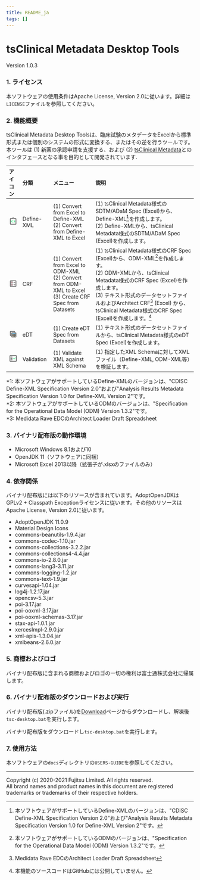 ```yaml
---
title: README_ja
tags: []
---
```


# tsClinical Metadata Desktop Tools
Version 1.0.3

### 1. ライセンス

本ソフトウェアの使用条件はApache License, Version 2.0に従います。詳細は`LICENSE`ファイルを参照してください。

### 2. 機能概要
tsClinical Metadata Desktop Toolsは、臨床試験のメタデータをExcelから標準形式または個別のシステムの形式に変換する、またはその逆を行うツールです。本ツールは (1) 新薬の承認申請を支援する、および (2) [tsClinical Metadata](https://www.fujitsu.com/jp/solutions/industry/life-sciences/products/drug-development/metadata/)とのインタフェースとなる事を目的として開発されています.

|アイコン|分類|メニュー|説明|
|:---|:---|:---|:---|
|![](resources/material-icons/custom_integration_instructions_black_48dp.png)|Define-XML|(1) Convert from Excel to Define-XML <br> (2) Convert from Define-XML to Excel|(1) tsClinical Metadata様式のSDTM/ADaM Spec (Excel)から、Define-XML[^1]を作成します。 <br> (2) Define-XMLから、tsClinical Metadata様式のSDTM/ADaM Spec (Excel)を作成します。|
|![](resources/material-icons/custom_ballot_black_48dp.png)|CRF|(1) Convert from Excel to ODM-XML <br> (2) Convert from ODM-XML to Excel <br> (3) Create CRF Spec from Datasets|(1) tsClinical Metadata様式のCRF Spec (Excel)から、ODM-XML[^2]を作成します。 <br> (2) ODM-XMLから、tsClinical Metadata様式のCRF Spec (Excel)を作成します。 <br> (3) テキスト形式のデータセットファイルおよびArchitect CRF[^3] (Excel) から、tsClinical Metadata様式のCRF Spec (Excel)を作成します。[^4]|
|![](resources/material-icons/custom_table_view_black_48dp.png)|eDT|(1) Create eDT Spec from Datasets|(1) テキスト形式のデータセットファイルから、tsClinical Metadata様式のeDT Spec (Excel)を作成します。|
|![](resources/material-icons/custom_fact_check_black_48dp.png)|Validation|(1) Validate XML against XML Schema|(1) 指定したXML Schemaに対してXMLファイル（Define-XML, ODM-XML等）を検証します。|

[^1]: 本ソフトウェアがサポートしているDefine-XMLのバージョンは、"CDISC Define-XML Specification Version 2.0"および"Analysis Results Metadata Specification Version 1.0 for Define-XML Version 2"です。  
[^2]: 本ソフトウェアがサポートしているODMのバージョンは、"Specification for the Operational Data Model (ODM) Version 1.3.2"です。  
[^3]: Medidata Rave EDCのArchitect Loader Draft Spreadsheet  
[^4]: 本機能のソースコードはGitHubには公開していません。

\*1: 本ソフトウェアがサポートしているDefine-XMLのバージョンは、"CDISC Define-XML Specification Version 2.0"および"Analysis Results Metadata Specification Version 1.0 for Define-XML Version 2"です。  
\*2: 本ソフトウェアがサポートしているODMのバージョンは、"Specification for the Operational Data Model (ODM) Version 1.3.2"です。  
\*3: Medidata Rave EDCのArchitect Loader Draft Spreadsheet  

### 3. バイナリ配布版の動作環境
* Microsoft Windows 8.1および10
* OpenJDK 11（ソフトウェアに同梱）
* Microsoft Excel 2013以降（拡張子が.xlsxのファイルのみ）

### 4. 依存関係
バイナリ配布版には以下のリソースが含まれています。AdoptOpenJDKはGPLv2 + Classpath Exceptionライセンスに従います。その他のリソースはApache License, Version 2.0に従います。
* AdoptOpenJDK 11.0.9
* Material Design Icons
* commons-beanutils-1.9.4.jar
* commons-codec-1.10.jar
* commons-collections-3.2.2.jar
* commons-collections4-4.4.jar
* commons-io-2.8.0.jar
* commons-lang3-3.11.jar
* commons-logging-1.2.jar
* commons-text-1.9.jar
* curvesapi-1.04.jar
* log4j-1.2.17.jar
* opencsv-5.3.jar
* poi-3.17.jar
* poi-ooxml-3.17.jar
* poi-ooxml-schemas-3.17.jar
* stax-api-1.0.1.jar
* xercesImpl-2.9.0.jar
* xml-apis-1.3.04.jar
* xmlbeans-2.6.0.jar

### 5. 商標およびロゴ
バイナリ配布版に含まれる商標およびロゴの一切の権利は富士通株式会社に帰属します。

### 6. バイナリ配布版のダウンロードおよび実行
バイナリ配布版(.zipファイル)を[Download](https://md-eval.tsclinical.global.fujitsu.com/cdisc/login)ページからダウンロードし、解凍後`tsc-desktop.bat`を実行します。

バイナリ配布版をダウンロードし`tsc-desktop.bat`を実行します。

### 7. 使用方法
本ソフトウェアの`docs`ディレクトリの`USERS-GUIDE`を参照してください。

---
Copyright (c) 2020-2021 Fujitsu Limited. All rights reserved.  
All brand names and product names in this document are registered trademarks or trademarks of their respective holders.
